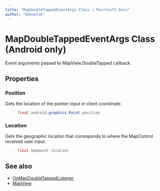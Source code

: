 ```yaml
---
title: "MapDoubleTappedEventArgs Class | Microsoft Docs"
author: "bmnxplat"
---
```


# MapDoubleTappedEventArgs Class (Android only)

Event arguments passed to MapView.DoubleTapped callback.

## Properties

### Position

Gets the location of the pointer input in client coordinate.

>```java
> final android.graphics.Point position
>```

### Location

Gets the geographic location that corresponds to where the MapControl received user input.

>```java
> final Geopoint location
>```

## See also

* [OnMapDoubleTappedListener](OnMapDoubleTappedListener-interface.md)
* [MapView](../MapView-class.md)